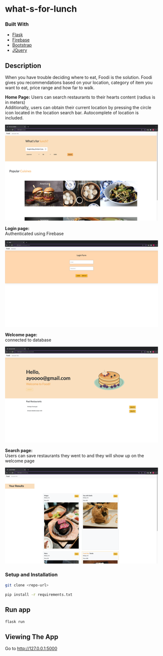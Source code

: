 # what-s-for-lunch
### Built With

* [Flask](https://flask.palletsprojects.com/en/2.0.x/)
* [Firebase](https://firebase.google.com/)
* [Bootstrap](https://getbootstrap.com)
* [JQuery](https://jquery.com)

<!-- Description -->
## Description
When you have trouble deciding where to eat, Foodi is the solution.
Foodi gives you recommendations based on your location, category of item you want to eat, price range and how far to walk.

**Home Page:**
Users can search restaurants to their hearts content  (radius is in meters) <br />
Additionally, users can obtain their current location by pressing the circle icon located in the location search bar.
Autocomplete of location is included.

![alt text](https://github.com/stian34556/what-s-for-lunch/blob/main/main.png)


**Login page:** <br />
Authenticated using Firebase

![alt text](https://github.com/stian34556/what-s-for-lunch/blob/main/login.png)


**Welcome page:** <br />
connected to database

![alt text](https://github.com/stian34556/what-s-for-lunch/blob/main/welcome.png)


**Search page:** <br />
Users can save restaurants they went to and they will show up on the welcome page

![alt text](https://github.com/stian34556/what-s-for-lunch/blob/main/find.png)


<!-- Setup -->
### Setup and Installation

```bash
git clone <repo-url>
```
```bash
pip install -r requirements.txt
```
## Run app
```bash
flask run
```

## Viewing The App
Go to http://127.0.0.1:5000
